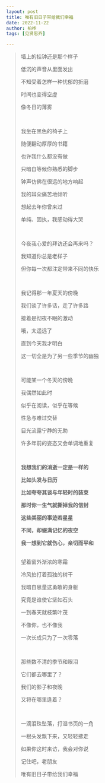 ```yaml
---
layout: post
title: 唯有旧日子带给我们幸福
date: 2022-11-22
author: 柏桦
tags: [见贤思齐]

---
```


> 墙上的挂钟还是那个样子
>
> 低沉的声音从里面发出
>
> 不知受着怎样一种忧郁的折磨
>
> 时间也变得空虚
>
> 像冬日的薄雾
>
> <br>
>
> 我坐在黑色的椅子上
>
> 随便翻动厚厚的书籍
>
> 也许我什么都没有做
>
> 只暗自等候你熟悉的脚步
>
> 钟声仿佛在很远的地方响起
>
> 我的耳朵痛苦地倾听
>
> 想起去年你曾来过
>
> 单纯、固执，我感动得大哭
>
> <br>
>
> 今夜我心爱的拜访还会再来吗？
>
> 我知道你总是老样子
>
> 但你每一次都注定带来不同的快乐
>
> <br>
>
> 我记得那一年夏天的傍晚
>
> 我们谈了许多话，走了许多路
>
> 接着是彻夜不眠的激动
>
> 哦，太遥远了
>
> 直到今天我才明白
>
> 这一切全是为了另一些季节的幽独
>
> <br>
>
> 可能某一个冬天的傍晚
>
> 我偶然如此时
>
> 似乎在阅读，似乎在等候
>
> 性急与难过交替
>
> 目光流露宁静的无助
>
> 许多年前的姿态又会单调地重复
>
> <br>
>
> **我想我们的消逝一定是一样的**
>
> **比如头发与日历**
>
> **比如夸夸其谈与年轻时的装束**
>
> **那时你一生气就撕掉我的信封**
>
> **这些美丽的事迹若星星**
>
> **不同，却缀满记忆的夜空**
>
> **我一想到它就伤心，亲切而平和**
>
> <br>望着窗外渐浓的寒霜
>
> 冷风拍打着孤独的树干
>
> 我暗自思量这勇敢的身躯
>
> 究竟是谁使它坚如石头
>
> 一到春天就枝繁叶茂
>
> 不像你，也不像我
>
> 一次长成只为了一次零落
>
> <br>
>
> 那些数不清的季节和眼泪
>
> 它们都去哪里了？
>
> 我们的影子和夜晚
>
> 又将在哪里逢着？
>
> <br>
>
> 一滴泪珠坠落，打湿书页的一角
>
> 一根头发飘下来，又轻轻拂走
>
> 如果你这时来访，我会对你说
>
> 记住吧，老朋友
>
> 唯有旧日子带给我们幸福